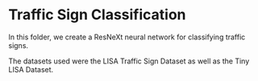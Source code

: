 # Traffic Sign Classification
In this folder, we create a ResNeXt neural network for classifying traffic signs. 

The datasets used were the LISA Traffic Sign Dataset as well as the Tiny LISA Dataset.